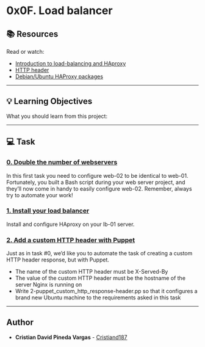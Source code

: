 # 0x0F. Load balancer

## :books: Resources
Read or watch:
* [Introduction to load-balancing and HAproxy](https://intranet.hbtn.io/rltoken/ngIXarEyu8jZwOL3Y30PLQ)
* [HTTP header](https://intranet.hbtn.io/rltoken/v32JmcDrSiOnFBfqzXvs_Q)
* [Debian/Ubuntu HAProxy packages](https://intranet.hbtn.io/rltoken/BXGrW_6ocecWaOJb7OK_WA)

---
## :bulb: Learning Objectives
What you should learn from this project:

---
## :computer: Task

### [0. Double the number of webservers](./0-custom_http_response-header)
In this first task you need to configure web-02 to be identical to web-01. Fortunately, you built a Bash script during your web server project, and they’ll now come in handy to easily configure web-02. Remember, always try to automate your work!


### [1. Install your load balancer](./1-install_load_balancer)
Install and configure HAproxy on your lb-01 server.


### [2. Add a custom HTTP header with Puppet](./2-puppet_custom_http_response-header.pp)
Just as in task #0, we’d like you to automate the task of creating a custom HTTP header response, but with Puppet.
 * The name of the custom HTTP header must be X-Served-By
 * The value of the custom HTTP header must be the hostname of the server Nginx is running on
 * Write 2-puppet_custom_http_response-header.pp so that it configures a brand new Ubuntu machine to the requirements asked in this task

---

## Author
* **Cristian David Pineda Vargas** - [Cristiand187](https://github.com/Cristiand187)